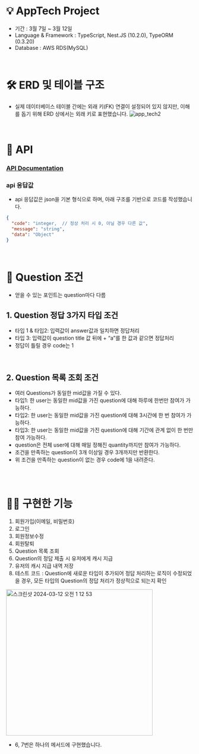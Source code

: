 # 💡 AppTech Project

- 기간 : 3월 7일 ~ 3월 12일
- Language & Framework : TypeScript, Nest.JS (10.2.0), TypeORM (0.3.20)
- Database : AWS RDS(MySQL)
<br>

# 🛠 ERD 및 테이블 구조
- 실제 데이터베이스 테이블 간에는 외래 키(FK) 연결이 설정되어 있지 않지만, 이해를 돕기 위해 ERD 상에서는 외래 키로 표현했습니다.
![app_tech2](https://github.com/CHEESECHOUX/app_tech_project/assets/89918678/48645540-55c3-4ce8-bfe7-f33821451a5f)
<br>

# 📡 API
### [API Documentation](https://documenter.getpostman.com/view/20782433/2sA2xiWC7M)

### api 응답값
- api 응답값은 json을 기본 형식으로 하며, 아래 구조를 기반으로 코드를 작성했습니다.

```json
{
  "code": "integer,  // 정상 처리 시 0, 아닐 경우 다른 값",
  "message": "string",
  "data": "Object"
}
```

<br>

# 🤔 Question 조건
- 얻을 수 있는 포인트는 question마다 다름

## 1. Question 정답 3가지 타입 조건
-	타입 1 & 타입2:  입력값이 answer값과 일치하면 정답처리
-	타입 3: 입력값이 question title 값 뒤에 + “a”를 한 값과 같으면 정답처리
-	정답이 틀릴 경우 code는 1
<br>

## 2. Question 목록 조회 조건
-	여러 Questions가 동일한 mid값을 가질 수 있다.
-	타입1: 한 user는 동일한 mid값을 가진 question에 대해 하루에 한번만 참여가 가능하다.
-	타입2: 한 user는 동일한 mid값을 가진 question에 대해 3시간에 한 번 참여가 가능하다.
-	타입3: 한 user는 동일한 mid값을 가진 question에 대해 기간에 관계 없이 한 번만 참여 가능하다.
-	question은 전체 user에 대해 매일 정해진 quantity까지만 참여가 가능하다.
-	조건을 만족하는 question이 3개 이상일 경우 3개까지만 반환한다.
-	위 조건을 만족하는 question이 없는 경우 code에 1을 내려준다.
<br>
<br>

# 🙌🏻 구현한 기능
1. 회원가입(이메일, 비밀번호)
2. 로그인
3. 회원정보수정
4. 회원탈퇴
5. Question 목록 조회
6. Question의 정답 제출 시 유저에게 캐시 지급
7. 유저의 캐시 지급 내역 저장
8. 테스트 코드 : Question에 새로운 타입이 추가되어 정답 처리하는 로직이 수정되었을 경우, 모든 타입의 Question의 정답 처리가 정상적으로 되는지 확인
<img width="394" alt="스크린샷 2024-03-12 오전 1 12 53" src="https://github.com/CHEESECHOUX/app_tech_project/assets/89918678/fb131de4-2616-4fb1-bf49-1ea3c9cb0554">

<br>

- 6, 7번은 하나의 메서드에 구현했습니다.

<br>
<br>
  
